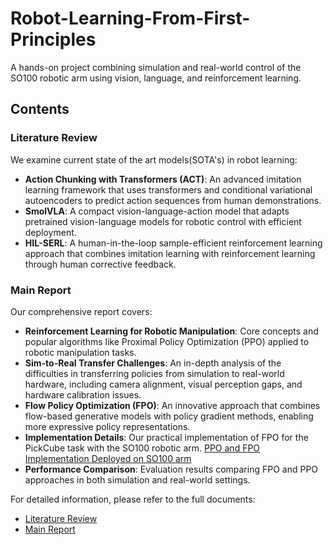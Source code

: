 # Robot-Learning-From-First-Principles

A hands-on project combining simulation and real-world control of the SO100 robotic arm using vision, language, and reinforcement learning.



## Contents

### Literature Review
We examine current state of the art models(SOTA's)  in robot learning:
- **Action Chunking with Transformers (ACT)**: An advanced imitation learning framework that uses transformers and conditional variational autoencoders to predict action sequences from human demonstrations.
- **SmolVLA**: A compact vision-language-action model that adapts pretrained vision-language models for robotic control with efficient deployment.
- **HIL-SERL**: A human-in-the-loop sample-efficient reinforcement learning approach that combines imitation learning with reinforcement learning through human corrective feedback.

### Main Report
Our comprehensive report covers:
- **Reinforcement Learning for Robotic Manipulation**: Core concepts and popular algorithms like Proximal Policy Optimization (PPO) applied to robotic manipulation tasks.
- **Sim-to-Real Transfer Challenges**: An in-depth analysis of the difficulties in transferring policies from simulation to real-world hardware, including camera alignment, visual perception gaps, and hardware calibration issues.
- **Flow Policy Optimization (FPO)**: An innovative approach that combines flow-based generative models with policy gradient methods, enabling more expressive policy representations.
- **Implementation Details**: Our practical implementation of FPO for the PickCube task with the SO100 robotic arm.
[PPO and FPO Implementation Deployed on SO100 arm](https://github.com/vruga/lerobot-sim2real)
- **Performance Comparison**: Evaluation results comparing FPO and PPO approaches in both simulation and real-world settings.

For detailed information, please refer to the full documents:
- [Literature Review](report/literature_review.md)
- [Main Report](report/report.md)
